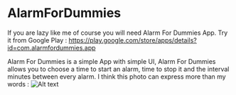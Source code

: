AlarmForDummies
===============

If you are lazy like me of course you will need Alarm For Dummies App.
Try it from Google Play : https://play.google.com/store/apps/details?id=com.alarmfordummies.app

Alarm For Dummies is a simple App with simple UI, Alarm For Dummies allows you to choose a time to start an alarm, time to stop it and the interval minutes between every alarm.
I think this photo can express more than my words : ![Alt text](http://img-9gag-lol.9cache.com/photo/aQqBWRW_700b_v1.jpg)
